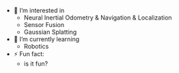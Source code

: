 - 👀 I’m interested in
    - Neural Inertial Odometry & Navigation & Localization
    - Sensor Fusion
    - Gaussian Splatting 
- 🌱 I’m currently learning
    - Robotics
- ⚡ Fun fact:
    - is it fun?

